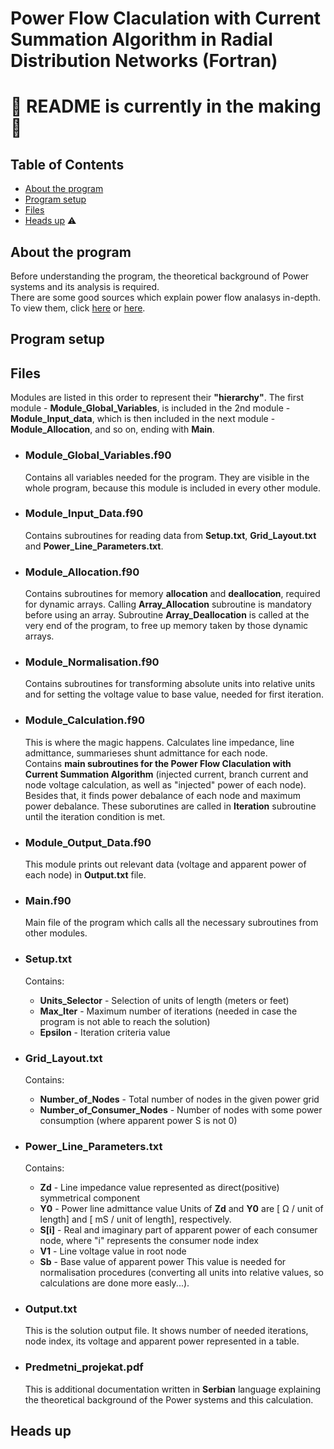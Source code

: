 # Power Flow Claculation with Current Summation Algorithm in Radial Distribution Networks (Fortran)
# :hammer: README is currently in the making :hammer:

## Table of Contents
 * [About the program](#about-the-program)
 * [Program setup](#program-setup)
 * [Files](#files)
 * [Heads up](#heads-up) :warning:

## About the program
Before understanding the program, the theoretical background of Power systems and its analysis is required.  
There are some good sources which explain power flow analasys in-depth. To view them, click [here](https://electrisim.com/load-flow-power-flow.html) or [here](https://www.intechopen.com/books/computational-models-in-engineering/power-flow-analysis).
 
## Program setup
 
## Files
   Modules are listed in this order to represent their **"hierarchy"**. The first module - **Module_Global_Variables**, is included in the 2nd module - **Module_Input_data**, which is then included in the next module - **Module_Allocation**, and so on, ending with **Main**.
  
 - ### Module_Global_Variables.f90
    Contains all variables needed for the program. They are visible in the whole program, because this module is included in every other module.
  
 - ### Module_Input_Data.f90
    Contains subroutines for reading data from **Setup.txt**, **Grid_Layout.txt** and **Power_Line_Parameters.txt**.
    
 - ### Module_Allocation.f90
    Contains subroutines for memory **allocation** and **deallocation**, required for dynamic arrays. Calling **Array_Allocation** subroutine is mandatory before using an array. Subroutine **Array_Deallocation** is called at the very end of the program, to free up memory taken by those dynamic arrays.
    
 - ### Module_Normalisation.f90
    Contains subroutines for transforming absolute units into relative units and for setting the voltage value to base value, needed for first iteration.
    
 - ### Module_Calculation.f90
    This is where the magic happens. Calculates line impedance, line admittance, summarieses shunt admittance for each node.\
    Contains **main subroutines for the Power Flow Claculation with Current Summation Algorithm** (injected current, branch current and node voltage calculation, as well as "injected" power of each node). Besides that, it finds power debalance of each node and maximum power debalance. These suborutines are called in **Iteration** subroutine until the iteration condition is met.
    
 - ### Module_Output_Data.f90
    This module prints out relevant data (voltage and apparent power of each node) in **Output.txt** file.

 - ### Main.f90
    Main file of the program which calls all the necessary subroutines from other modules.

 - ### Setup.txt
    Contains:
   - **Units_Selector** - Selection of units of length (meters or feet)
   - **Max_Iter** - Maximum number of iterations (needed in case the program is not able to reach the solution)
   - **Epsilon** - Iteration criteria value

 - ### Grid_Layout.txt
    Contains:
   - **Number_of_Nodes** - Total number of nodes in the given power grid
   - **Number_of_Consumer_Nodes** - Number of nodes with some power consumption (where apparent power S is not 0)

 - ### Power_Line_Parameters.txt
    Contains:
   - **Zd** - Line impedance value represented as direct(positive) symmetrical component
   - **Y0** - Power line admittance value
      Units of **Zd** and **Y0** are [ Ω / unit of length] and [ mS / unit of length], respectively.
   - **S[i]** - Real and imaginary part of apparent power of each consumer node, where "i" represents the consumer node index
   - **V1** - Line voltage value in root node
   - **Sb** - Base value of apparent power
      This value is needed for normalisation procedures (converting all units into relative values, so calculations are done more easly...).

 - ### Output.txt
    This is the solution output file. It shows number of needed iterations, node index, its voltage and apparent power represented in a table.
    
 - ### Predmetni_projekat.pdf
    This is additional documentation written in **Serbian** language explaining the theoretical background of the Power systems and this calculation.

## Heads up
